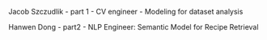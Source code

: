 Jacob Szczudlik - part 1 - CV engineer - Modeling for dataset analysis

Hanwen Dong - part2 - NLP Engineer: Semantic Model for Recipe Retrieval
